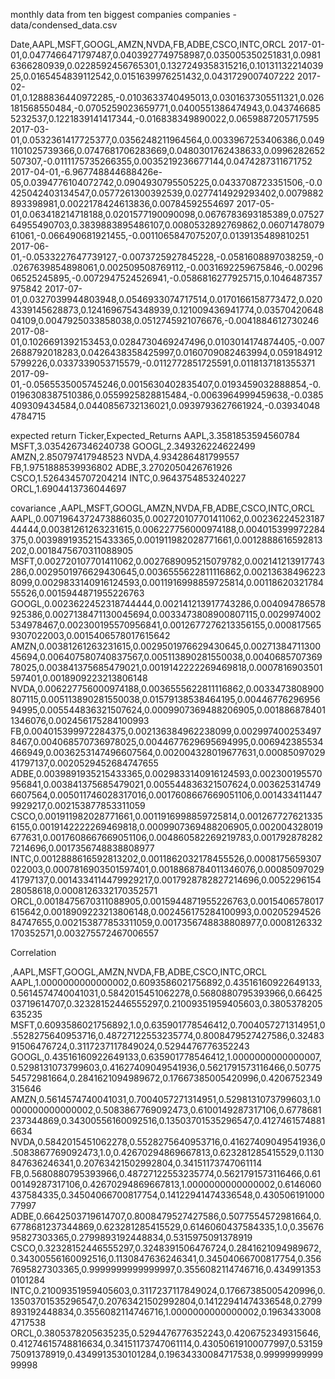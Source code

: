 monthly data from ten biggest companies companies - data/condensed_data.csv

Date,AAPL,MSFT,GOOGL,AMZN,NVDA,FB,ADBE,CSCO,INTC,ORCL
2017-01-01,0.0477466471797487,0.0403927749758987,0.035005350251831,0.09816366280939,0.0228592456765301,0.1327249358315216,0.1013113221403925,0.0165454839112542,0.0151639976251432,0.0431729007407222
2017-02-01,0.1288836440972285,-0.0103633740495013,0.0301637305511321,0.026181568550484,-0.0705259023659771,0.0400551386474943,0.0437466855232537,0.1221839141417344,-0.016838349890022,0.0659887205717595
2017-03-01,0.0532361417725377,0.0356248211964564,0.0033967253406386,0.0491101025739366,0.0747681706283669,0.0480301762438633,0.0996282652507307,-0.0111175735266355,0.0035219236677144,0.0474287311671752
2017-04-01,-6.967748844688426e-05,0.0394776104072742,0.0904930795505225,0.0433708723351506,-0.0425042403134547,0.0577261300392539,0.0277414929293402,0.0079882893398981,0.0022178424613836,0.00784592554697
2017-05-01,0.063418214718188,0.0201577190090098,0.0676783693185389,0.0752764955490703,0.3839883895486107,0.0080532892769862,0.0607147807961061,-0.066490681921455,-0.0011065847075207,0.0139135489810251
2017-06-01,-0.0533227647739127,-0.0073725927845228,-0.0581608897038259,-0.0267639854898061,0.002509508769112,-0.0031692259675846,-0.0029606525245895,-0.0072947524526941,-0.0586816277925715,0.1046487357975842
2017-07-01,0.0327039944803948,0.0546933074717514,0.0170166158773472,0.0204339145628873,0.1241696754348939,0.121009436941774,0.0357042064804109,0.0047925033858038,0.0512745921076676,-0.0041884612730246
2017-08-01,0.1026691392153453,0.0284730469247496,0.0103014174874405,-0.0072688792018283,0.0426438358425997,0.0160709082463994,0.0591849125799226,0.0337339053715579,-0.0112772851725591,0.0118137181355371
2017-09-01,-0.0565535005745246,0.0015630402835407,0.0193459032888854,-0.0196308387510386,0.0559925828815484,-0.0063964999459638,-0.0385409309434584,0.0440856732136021,0.0939793627661924,-0.039340484784715


expected return
Ticker,Expected_Returns
AAPL,3.3581853594560784
MSFT,3.0354267346240738
GOOGL,2.349326224622499
AMZN,2.850797417948523
NVDA,4.934286481799557
FB,1.9751888539936802
ADBE,3.2702050426761926
CSCO,1.5264345707204214
INTC,0.9643754853240227
ORCL,1.6904413736044697


covariance
,AAPL,MSFT,GOOGL,AMZN,NVDA,FB,ADBE,CSCO,INTC,ORCL
AAPL,0.0071964372473886035,0.002720107701411062,0.0023622452318744444,0.00381261263231615,0.006227756000974188,0.004015399972284375,0.0039891935215433365,0.001911982028771661,0.0012888616592813202,0.0018475670311088905
MSFT,0.002720107701411062,0.0027689095215079782,0.002141213917743286,0.0029501976629430645,0.0036555622811116862,0.002136384962238099,0.0029833140916124593,0.0011916998859725814,0.0011862032178455526,0.0015944871955226763
GOOGL,0.0023622452318744444,0.002141213917743286,0.004094786578925386,0.0027138471130045694,0.0033473808900807115,0.0029974002534978467,0.002300195570956841,0.0012677276213356155,0.0008175659307022003,0.0015406578017615642
AMZN,0.00381261263231615,0.0029501976629430645,0.0027138471130045694,0.006407580740837567,0.005113890281550038,0.004068570736978025,0.003841375685479021,0.0019142222269469818,0.0007816903501597401,0.0018909223213806148
NVDA,0.006227756000974188,0.0036555622811116862,0.0033473808900807115,0.005113890281550038,0.01579138538464195,0.0044677629695694995,0.005544836321507624,0.0009907369488206905,0.0018868784011346076,0.002456175284100993
FB,0.004015399972284375,0.002136384962238099,0.0029974002534978467,0.004068570736978025,0.0044677629695694995,0.006942385534466949,0.0036253147496607564,0.002004328019677631,0.0008509702941797137,0.0020529452684747655
ADBE,0.0039891935215433365,0.0029833140916124593,0.002300195570956841,0.003841375685479021,0.005544836321507624,0.0036253147496607564,0.005011746028317016,0.0017608667669051106,0.0014334114479929217,0.002153877853311059
CSCO,0.001911982028771661,0.0011916998859725814,0.0012677276213356155,0.0019142222269469818,0.0009907369488206905,0.002004328019677631,0.0017608667669051106,0.004860582269219783,0.0017928782827214696,0.0017356748838808977
INTC,0.0012888616592813202,0.0011862032178455526,0.0008175659307022003,0.0007816903501597401,0.0018868784011346076,0.0008509702941797137,0.0014334114479929217,0.0017928782827214696,0.005229615428058618,0.0008126332170352571
ORCL,0.0018475670311088905,0.0015944871955226763,0.0015406578017615642,0.0018909223213806148,0.002456175284100993,0.0020529452684747655,0.002153877853311059,0.0017356748838808977,0.0008126332170352571,0.003275572467006557


Correlation

,AAPL,MSFT,GOOGL,AMZN,NVDA,FB,ADBE,CSCO,INTC,ORCL
AAPL,1.0000000000000002,0.6093586021756892,0.43516160922649133,0.5614574740041031,0.5842015451062278,0.5680880795393966,0.6642503719614707,0.32328152446555297,0.21009351959405603,0.3805378205635235
MSFT,0.6093586021756892,1.0,0.635901778546412,0.7004057271314951,0.5528275640953716,0.48727122553235774,0.8008479527427586,0.3248391506476724,0.3117237117849024,0.5294476776352243
GOOGL,0.43516160922649133,0.635901778546412,1.0000000000000007,0.5298131073799603,0.41627409049541936,0.5621791573116466,0.5077554572981664,0.2841621094989672,0.17667385005420996,0.4206752349315646
AMZN,0.5614574740041031,0.7004057271314951,0.5298131073799603,1.0000000000000002,0.5083867769092473,0.6100149287317106,0.6778681237344869,0.34300556160092516,0.13503701535296547,0.41274615748816634
NVDA,0.5842015451062278,0.5528275640953716,0.41627409049541936,0.5083867769092473,1.0,0.42670294869667813,0.623281285415529,0.1130847636246341,0.20763421502992804,0.34151173747061114
FB,0.5680880795393966,0.48727122553235774,0.5621791573116466,0.6100149287317106,0.42670294869667813,1.0000000000000002,0.6146060437584335,0.34504066700817754,0.14122941474336548,0.43050619100077997
ADBE,0.6642503719614707,0.8008479527427586,0.5077554572981664,0.6778681237344869,0.623281285415529,0.6146060437584335,1.0,0.3567695827303365,0.2799893192448834,0.5315975091378919
CSCO,0.32328152446555297,0.3248391506476724,0.2841621094989672,0.34300556160092516,0.1130847636246341,0.34504066700817754,0.3567695827303365,0.9999999999999997,0.3556082114746716,0.4349913530101284
INTC,0.21009351959405603,0.3117237117849024,0.17667385005420996,0.13503701535296547,0.20763421502992804,0.14122941474336548,0.2799893192448834,0.3556082114746716,1.0000000000000002,0.19634330084717538
ORCL,0.3805378205635235,0.5294476776352243,0.4206752349315646,0.41274615748816634,0.34151173747061114,0.43050619100077997,0.5315975091378919,0.4349913530101284,0.19634330084717538,0.9999999999999998



